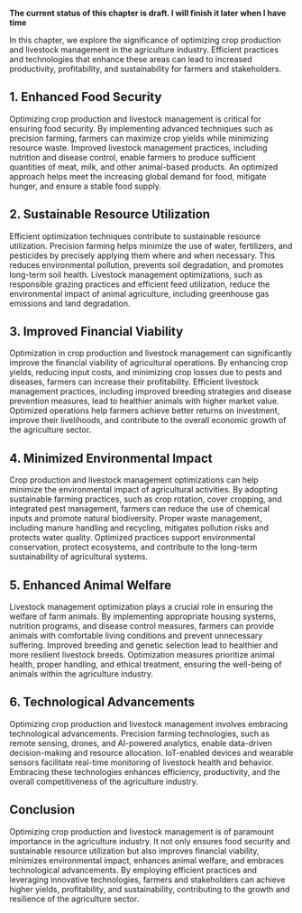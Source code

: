 **The current status of this chapter is draft. I will finish it later when I have time**

In this chapter, we explore the significance of optimizing crop production and livestock management in the agriculture industry. Efficient practices and technologies that enhance these areas can lead to increased productivity, profitability, and sustainability for farmers and stakeholders.

**1. Enhanced Food Security**
-----------------------------

Optimizing crop production and livestock management is critical for ensuring food security. By implementing advanced techniques such as precision farming, farmers can maximize crop yields while minimizing resource waste. Improved livestock management practices, including nutrition and disease control, enable farmers to produce sufficient quantities of meat, milk, and other animal-based products. An optimized approach helps meet the increasing global demand for food, mitigate hunger, and ensure a stable food supply.

**2. Sustainable Resource Utilization**
---------------------------------------

Efficient optimization techniques contribute to sustainable resource utilization. Precision farming helps minimize the use of water, fertilizers, and pesticides by precisely applying them where and when necessary. This reduces environmental pollution, prevents soil degradation, and promotes long-term soil health. Livestock management optimizations, such as responsible grazing practices and efficient feed utilization, reduce the environmental impact of animal agriculture, including greenhouse gas emissions and land degradation.

**3. Improved Financial Viability**
-----------------------------------

Optimization in crop production and livestock management can significantly improve the financial viability of agricultural operations. By enhancing crop yields, reducing input costs, and minimizing crop losses due to pests and diseases, farmers can increase their profitability. Efficient livestock management practices, including improved breeding strategies and disease prevention measures, lead to healthier animals with higher market value. Optimized operations help farmers achieve better returns on investment, improve their livelihoods, and contribute to the overall economic growth of the agriculture sector.

**4. Minimized Environmental Impact**
-------------------------------------

Crop production and livestock management optimizations can help minimize the environmental impact of agricultural activities. By adopting sustainable farming practices, such as crop rotation, cover cropping, and integrated pest management, farmers can reduce the use of chemical inputs and promote natural biodiversity. Proper waste management, including manure handling and recycling, mitigates pollution risks and protects water quality. Optimized practices support environmental conservation, protect ecosystems, and contribute to the long-term sustainability of agricultural systems.

**5. Enhanced Animal Welfare**
------------------------------

Livestock management optimization plays a crucial role in ensuring the welfare of farm animals. By implementing appropriate housing systems, nutrition programs, and disease control measures, farmers can provide animals with comfortable living conditions and prevent unnecessary suffering. Improved breeding and genetic selection lead to healthier and more resilient livestock breeds. Optimization measures prioritize animal health, proper handling, and ethical treatment, ensuring the well-being of animals within the agriculture industry.

**6. Technological Advancements**
---------------------------------

Optimizing crop production and livestock management involves embracing technological advancements. Precision farming technologies, such as remote sensing, drones, and AI-powered analytics, enable data-driven decision-making and resource allocation. IoT-enabled devices and wearable sensors facilitate real-time monitoring of livestock health and behavior. Embracing these technologies enhances efficiency, productivity, and the overall competitiveness of the agriculture industry.

**Conclusion**
--------------

Optimizing crop production and livestock management is of paramount importance in the agriculture industry. It not only ensures food security and sustainable resource utilization but also improves financial viability, minimizes environmental impact, enhances animal welfare, and embraces technological advancements. By employing efficient practices and leveraging innovative technologies, farmers and stakeholders can achieve higher yields, profitability, and sustainability, contributing to the growth and resilience of the agriculture sector.
